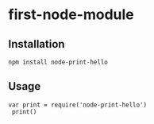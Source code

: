 # first-node-module
## Installation<br>
``` npm install node-print-hello ```<br>
## Usage
 ``` var print = require('node-print-hello') ```<br>
     ```  print() ```
